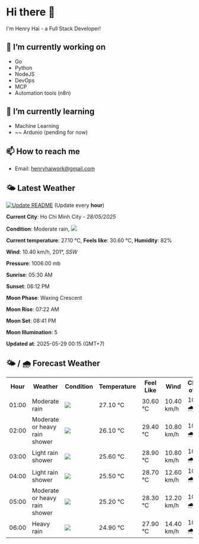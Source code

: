 # Hi there 👋

I'm Henry Hai - a Full Stack Developer!

## 🔭 I’m currently working on

- Go
- Python
- NodeJS
- DevOps
- MCP
- Automation tools (n8n)

## 🌱 I’m currently learning

- Machine Learning
- ~~ Ardunio (pending for now)

## 📫 How to reach me

- Email: <henryhaiwork@gmail.com>

## 🌤️ Latest Weather
[![Update README](https://github.com/henry0hai/henry0hai/actions/workflows/udpateReadme.yml/badge.svg)](https://github.com/henry0hai/henry0hai/actions/workflows/udpateReadme.yml)
(Update every **hour**)
<!-- CURRENT_WEATHER:START -->
**Current City**: Ho Chi Minh City - *28/05/2025*

**Condition**: Moderate rain, <img src="https://cdn.weatherapi.com/weather/64x64/night/302.png"/>

**Current temperature**: 27.10 °C, **Feels like**: 30.60 °C, **Humidity**: 82%

**Wind**: 10.40 km/h, 201°, *SSW*

**Pressure**: 1006.00 mb

**Sunrise**: 05:30 AM

**Sunset**: 06:12 PM

**Moon Phase**: Waxing Crescent

**Moon Rise**: 07:22 AM

**Moon Set**: 08:41 PM

**Moon Illumination**: 5

**Updated at**: 2025-05-29 00:15 (GMT+7)<!-- CURRENT_WEATHER:END -->

## 🌤️ / 🌧️ Forecast Weather
<!-- FORECAST_WEATHER:START -->
<table>
		<tr>
			<th>Hour</th>
			<th>Weather</th>
			<th>Condition</th>
			<th>Temperature</th>
			<th>Feel Like</th>
			<th>Wind</th>
			<th>Chance of Rain</th>
		</tr>
				<tr>
					<td>01:00</td>
					<td>Moderate rain</td>
					<td><img src='https://cdn.weatherapi.com/weather/64x64/night/302.png'/></td>
					<td>27.10 °C</td>
					<td>30.60 °C</td>
					<td>10.40 km/h</td>
					<td>100 % 🌧️</td>
				</tr>
				<tr>
					<td>02:00</td>
					<td>Moderate or heavy rain shower</td>
					<td><img src='https://cdn.weatherapi.com/weather/64x64/night/356.png'/></td>
					<td>26.10 °C</td>
					<td>29.40 °C</td>
					<td>10.80 km/h</td>
					<td>100 % 🌧️</td>
				</tr>
				<tr>
					<td>03:00</td>
					<td>Light rain shower</td>
					<td><img src='https://cdn.weatherapi.com/weather/64x64/night/353.png'/></td>
					<td>25.60 °C</td>
					<td>28.90 °C</td>
					<td>10.80 km/h</td>
					<td>100 % 🌧️</td>
				</tr>
				<tr>
					<td>04:00</td>
					<td>Light rain shower</td>
					<td><img src='https://cdn.weatherapi.com/weather/64x64/night/353.png'/></td>
					<td>25.50 °C</td>
					<td>28.70 °C</td>
					<td>12.60 km/h</td>
					<td>100 % 🌧️</td>
				</tr>
				<tr>
					<td>05:00</td>
					<td>Moderate or heavy rain shower</td>
					<td><img src='https://cdn.weatherapi.com/weather/64x64/night/356.png'/></td>
					<td>25.20 °C</td>
					<td>28.30 °C</td>
					<td>12.20 km/h</td>
					<td>100 % 🌧️</td>
				</tr>
				<tr>
					<td>06:00</td>
					<td>Heavy rain</td>
					<td><img src='https://cdn.weatherapi.com/weather/64x64/day/308.png'/></td>
					<td>24.90 °C</td>
					<td>27.90 °C</td>
					<td>14.40 km/h</td>
					<td>100 % 🌧️</td>
				</tr>
</table>
<!-- FORECAST_WEATHER:END -->
